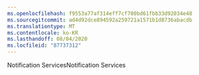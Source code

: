 ```yaml
---
ms.openlocfilehash: f9553a77af314eff7cf700bd61fbb33d92034e48
ms.sourcegitcommit: ad4d92dce894592a259721a1571b1d8736abacdb
ms.translationtype: MT
ms.contentlocale: ko-KR
ms.lasthandoff: 08/04/2020
ms.locfileid: "87737312"
---
```

<span data-ttu-id="1f18d-101">Notification Services</span><span class="sxs-lookup"><span data-stu-id="1f18d-101">Notification Services</span></span>
